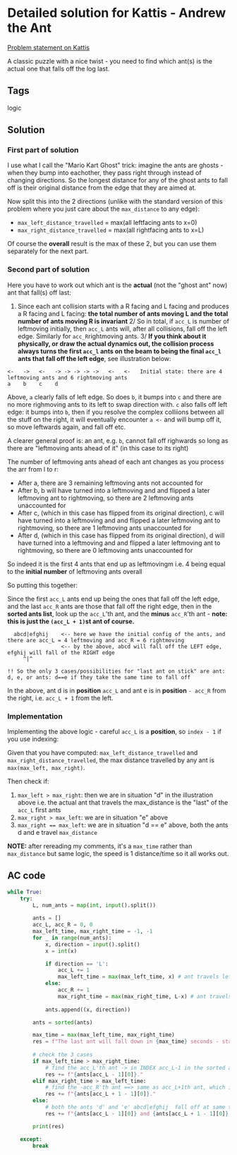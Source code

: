 # Detailed solution for Kattis - Andrew the Ant

[Problem statement on Kattis](https://open.kattis.com/problems/andrewant)

A classic puzzle with a nice twist - you need to find which ant(s) is the actual one that falls off the log last.

## Tags

logic

## Solution

### First part of solution

I use what I call the "Mario Kart Ghost" trick: imagine the ants are ghosts - when they bump into eachother, they  pass right through instead of changing directions. So the longest distance for any of the ghost ants to fall off is their original distance from the edge that they are aimed at.

Now split this into the 2 directions (unlike with the standard version of this problem where you just care about the `max_distance` to any edge):

- `max_left_distance_travelled` = max(all leftfacing ants to x=0)
- `max_right_distance_travelled` = max(all rightfacing ants to x=L)

Of course the **overall** result is the max of these 2, but you can use them separately for the next part.

### Second part of solution

Here you have to work out which ant is the **actual** (not the "ghost ant" now) ant that fall(s) off last:

1. Since each ant collision starts with a R facing and L facing and produces a R facing and L facing: **the total number of ants moving L and the total number of ants moving R is invariant**
2/ So in total, if `acc_L` is number of leftmoving initially, then `acc_L` ants will, after all collisions, fall off the left edge. Similarly for `acc_R`rightmoving ants.
3/ **If you think about it physically, or draw the actual dynamics out, the collision process always turns the first `acc_l` ants on the beam to being the final `acc_l` ants that fall off the left edge**, see illustration below:

```
<-   ->   <-   -> -> -> -> ->   <-   <-   Initial state: there are 4 leftmoving ants and 6 rightmoving ants
a    b    c    d
```

Above, `a` clearly falls of left edge. So does `b`, it bumps into `c` and there are no more righmoving ants to its left to swap direction with. `c` also falls off left edge: it bumps into `b`, then if you resolve the complex colliions between all the stuff on the right, it will eventually encounter `a <-` and will bump off it, so move leftwards again, and fall off etc.

A clearer general proof is: an ant, e.g. `b`, cannot fall off righwards so long as there are "leftmoving ants ahead of it" (in this case to its right)

The number of leftmoving ants ahead of each ant changes as you process the arr from l to r:

- After a, there are 3 remaining leftmoving ants not accounted for
- After b, b will have turned into a leftmoving and and flipped a later leftmoving ant to rightmoving, so there are 2 leftmoving ants unaccounted for
- After c, (which in this case has flipped from its original direction), c will have turned into a leftmoving and and flipped a later leftmoving ant to rightmoving, so there are 1 leftmoving ants unaccounted for
- After d, (which in this case has flipped from its original direction), d will have turned into a leftmoving and and flipped a later leftmoving ant to rightmoving, so there are 0 leftmoving ants unaccounted for

So indeed it is the first 4 ants that end up as leftmovingm i.e. 4 being equal to the **initial number** of leftmoving ants overall 

So putting this together:

Since the first `acc_L` ants end up being the ones that fall off the left edge, and the last `acc_R` ants are those that fall off the right edge, then in the **sorted ants list**, look up the `acc_L`'th ant, and the **minus** `acc_R`'th ant - **note: this is just the `(acc_L + 1)`st ant of course.**

```
  abcd|efghij    <-- here we have the initial config of the ants, and there are acc_L = 4 leftmoving and acc_R = 6 rightmoving
                 <-- by the above, abcd will fall off the LEFT edge, efghij will fall of the RIGHT edge
     ^|^         

!! So the only 3 cases/possibilities for "last ant on stick" are ant: d, e, or ants: d==e if they take the same time to fall off
```

In the above, ant d is in **position** `acc_L` and ant e is in **position** `- acc_R` from the right, i.e. `acc_L + 1` from the left.

### Implementation

Implementing the above logic - careful `acc_L` is a **position**, so `index - 1` if you use indexing:

Given that you have computed: `max_left_distance_travelled` and `max_right_distance_travelled`, the max distance travelled by any ant is `max(max_left, max_right)`.

Then check if:

1. `max_left > max_right`: then we are in situation "d" in the illustration above i.e. the actual ant that travels the max_distance is the "last" of the `acc_L` first ants
2. `max_right > max_left`: we are in situation "e" above
3. `max_right == max_left`: we are in situation "d == e" above, both the ants d and e travel `max_distance`

**NOTE:** after rereading my comments, it's a `max_time` rather than `max_distance` but same logic, the speed is 1 distance/time so it all works out.

## AC code

```python
while True:
    try:
        L, num_ants = map(int, input().split())
        
        ants = []
        acc_L, acc_R = 0, 0
        max_left_time, max_right_time = -1, -1
        for _ in range(num_ants):
            x, direction = input().split()
            x = int(x)

            if direction == 'L':
                acc_L += 1
                max_left_time = max(max_left_time, x) # ant travels leftwards from x to 0 so distance = x-0 = x
            else:
                acc_R += 1
                max_right_time = max(max_right_time, L-x) # ant travels rightwards from x to L so distance = L-x
            
            ants.append((x, direction))

        ants = sorted(ants)

        max_time = max(max_left_time, max_right_time)
        res = f"The last ant will fall down in {max_time} seconds - started at "
        
        # check the 3 cases
        if max_left_time > max_right_time:
            # find the acc_L'th ant -> in INDEX acc_L-1 in the sorted ants list:
            res += f"{ants[acc_L - 1][0]}."
        elif max_right_time > max_left_time:
            # find the -acc_R'th ant ==> same as acc_L+1th ant, which is in INDEX acc_L+1-1 = acc_L O_o
            res += f"{ants[acc_L + 1 - 1][0]}."
        else:
            # both the ants 'd' and 'e' abcd|efghij  fall off at same time
            res += f"{ants[acc_L - 1][0]} and {ants[acc_L + 1 - 1][0]}."

        print(res)

    except:
        break
```
